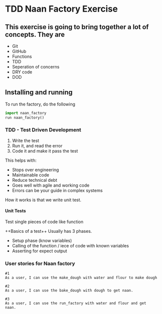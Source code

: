 # TDD Naan Factory Exercise

## This exercise is going to bring together a lot of concepts. They are
- Git
- GitHub
- Functions
- TDD
- Seperation of concerns
- DRY code
- DOD

## Installing and running
To run the factory, do the following

```python
import naan_factory
run naan_factory()
```

### TDD - Test Driven Development
1. Write the test
2. Run it, and read the error
3. Code it and make it pass the test

This helps with:
- Stops over engineering
- Maintainable code
- Reduce technical debt
- Goes well with agile and working code
- Errors can be your guide in complex systems

How it works is that we write unit test.

#### Unit Tests
Test single pieces of code like function

++Basics of a test++
Usually has 3 phases.
- Setup phase (know variables)
- Calling of the function / iece of code with known variables
- Asserting for expect output


### User stories for Naan factory
```
#1
As a user, I can use the make_dough with water and flour to make dough

#2
As a user, I can use the bake_dough with dough to get naan.

#3
As a user, I can use the run_factory with water and flour and get naan.

```



